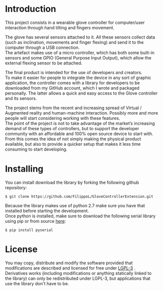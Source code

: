 Introduction
============

This project consists in a wearable glove controller for computer/user
interaction through hand tilting and fingers movement.

The glove has several sensors attached to it. All these sensors collect data
(such as inclination, movements and finger flexing) and send it to the computer
through a USB connection.  
The artefact makes use of a micro controller, which has both some built-in
sensors and some GPIO (General Purpose Input Output), which allow the external
flexing sensor to be attached.

The final product is intended for the use of developers and creators.  
To make it easier for people to integrate the device in any sort of graphic
application, the controller comes with a library for developers to be downloaded
from my GitHub account, which I wrote and packaged personally. The latter allows
a quick and easy access to the Glove controller and its sensors.

The project stems from the recent and increasing spread of Virtual / Augmented
reality and human-machine interaction. Possibly more and more people will start
considering working with these features.  
The point of the project is not to take advantage of the market’s increasing
demand of these types of controllers, but to support the developer community
with an affordable and 100% open source device to start with.  
From this comes the idea of not simply making the physical product available,
but also to provide a quicker setup that makes it less time consuming to start
developing.

Installing
==========

You can install download the library by forking the following github repository:

~~~~~~~~~~~~~~~~~~~~~~~~~~~~~~~~~~~~~~~~~~~~~~~~~~~~~~~~~~~~~~~~~~~~~~~~~~~~~~~~
$ git clone https://github.com/FilippoL/GloveControllerExtension.git
~~~~~~~~~~~~~~~~~~~~~~~~~~~~~~~~~~~~~~~~~~~~~~~~~~~~~~~~~~~~~~~~~~~~~~~~~~~~~~~~

Because the library makes use of python 2.7 make sure you have that installed
before starting the development.  
Once python is installed, make sure to download the following serial library
using pip or from source [here](https://pythonhosted.org/pyserial/):

~~~~~~~~~~~~~~~~~~~~~~~~~~~~~~~~~~~~~~~~~~~~~~~~~~~~~~~~~~~~~~~~~~~~~~~~~~~~~~~~
$ pip install pyserial
~~~~~~~~~~~~~~~~~~~~~~~~~~~~~~~~~~~~~~~~~~~~~~~~~~~~~~~~~~~~~~~~~~~~~~~~~~~~~~~~

License
=======

You may copy, distribute and modify the software provided that modifications are
described and licensed for free under
[LGPL-3](https://www.gnu.org/licenses/lgpl-3.0.html) . Derivatives works
(including modifications or anything statically linked to the library) can only
be redistributed under LGPL-3, but applications that use the library don't have
to be.
